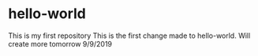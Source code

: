 # hello-world
This is my first repository
This is the first change made to hello-world. Will create more tomorrow 9/9/2019
